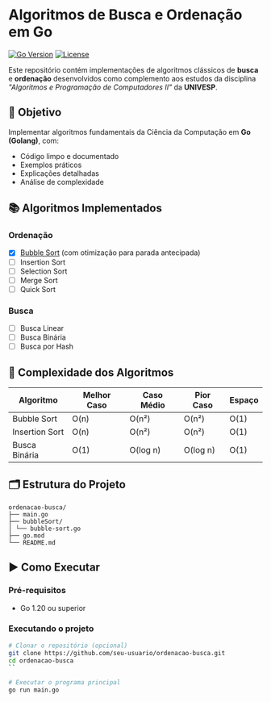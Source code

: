 # Algoritmos de Busca e Ordenação em Go

[![Go Version](https://img.shields.io/badge/go-1.20+-blue.svg)](https://golang.org/dl/)
[![License](https://img.shields.io/badge/license-MIT-green.svg)](https://opensource.org/licenses/MIT)

Este repositório contém implementações de algoritmos clássicos de **busca** e **ordenação** desenvolvidos como complemento aos estudos da disciplina _"Algoritmos e Programação de Computadores II"_ da **UNIVESP**.

## 🎯 Objetivo

Implementar algoritmos fundamentais da Ciência da Computação em **Go (Golang)**, com:
- Código limpo e documentado
- Exemplos práticos
- Explicações detalhadas
- Análise de complexidade

## 📚 Algoritmos Implementados

### Ordenação
- [x] [Bubble Sort](bubbleSort/) (com otimização para parada antecipada)
- [ ] Insertion Sort
- [ ] Selection Sort
- [ ] Merge Sort
- [ ] Quick Sort

### Busca
- [ ] Busca Linear
- [ ] Busca Binária
- [ ] Busca por Hash

## 🧮 Complexidade dos Algoritmos

| Algoritmo      | Melhor Caso | Caso Médio | Pior Caso | Espaço |
|----------------|------------|------------|----------|--------|
| Bubble Sort    | O(n)       | O(n²)      | O(n²)    | O(1)   |
| Insertion Sort | O(n)       | O(n²)      | O(n²)    | O(1)   |
| Busca Binária  | O(1)       | O(log n)   | O(log n) | O(1)   |

## 🗂️ Estrutura do Projeto

```plaintext
ordenacao-busca/
├── main.go
├── bubbleSort/
│ └── bubble-sort.go
├── go.mod
└── README.md
```


## ▶️ Como Executar

### Pré-requisitos
- Go 1.20 ou superior

### Executando o projeto
```bash
# Clonar o repositório (opcional)
git clone https://github.com/seu-usuario/ordenacao-busca.git
cd ordenacao-busca
``

# Executar o programa principal
go run main.go
